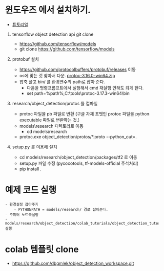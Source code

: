 # 윈도우즈 에서 설치하기.
- [튜토리얼](https://tensorflow-object-detection-api-tutorial.readthedocs.io/en/latest/index.html)
   

1. tensorflow object detection api git clone
    - https://github.com/tensorflow/models
    - git clone https://github.com/tensorflow/models

2. protobuf 설치
    - https://github.com/protocolbuffers/protobuf/releases  이동
    - os에 맞는 것 찾아서 다운. [protoc-3.16.0-win64.zip](https://github.com/protocolbuffers/protobuf/releases/download/v3.14.0/protoc-3.14.0-win64.zip)
    - 압축 풀고 bin/ 를 환경변수의 path로 잡아 준다. 
		- 다음을 명령프롬프트에서 실행해서 cmd 재실행 안해도 되게 한다.
		- set path=%path%;C:\tools\protoc-3.17.3-win64\bin 

3. research/object_detection/protos 를 컴파일
    - protoc 파일을 pb 파일로 변환 (구글 자체 포멧인 protoc 파일을 python executable 파일로 변환하는 것.)
    - models\research 디렉토리로 이동
        - cd models\research
	- protoc.exe object_detection/protos/*.proto --python_out=.

4. setup.py 를 이용해 설치
    - cd models/research/object_detection/packages/tf2 로 이동
    - setup.py 파일 수정 (pycocotools, tf-models-official 주석처리)
	- pip install .
    
# 예제 코드 실행
    - 환경설정 잡아주기
        - PYTHONPATH = models/research/ 경로 잡아준다.
	- 주피터 노트북실행    
	- models/research/object_detection/colab_tutorials/object_detection_tutorial.ipynb 실행



	
# colab 템플릿 clone
- https://github.com/dbgmlek/object_detection_workspace.git